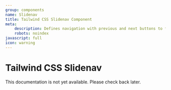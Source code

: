 ```yaml
---
group: components
name: Slidenav
title: Tailwind CSS Slidenav Component
meta:
    description: Defines navigation with previous and next buttons to flip through slideshows.
    robots: noindex
javascript: full
icon: warning
---
```


# Tailwind CSS Slidenav

<p class="mt-2 text-xl text-muted-foreground">This documentation is not yet available. Please check back later.</p>